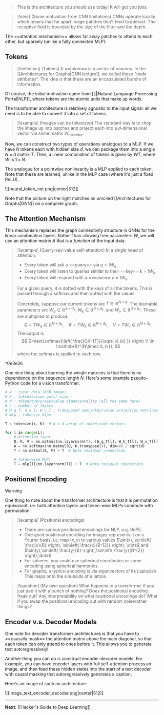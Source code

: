 > This is the architecture you should use today! It will get you jobs.

> [!idea] (Some motivation from CNN limitations)
> CNNs operate locally which means that far apart image patches don't tend to interact. The receptive field is bounded by the size of the filter and the depth.

The ==attention mechanism== allows far away patches to attend to each other, but sparsely (unlike a fully connected MLP).

## Tokens

> [!definition] (Tokens)
> A ==token== is a vector of neurons. In the [[Architectures for Graphs|GNN lecture]], we called these "node attributes". The idea is that these are an encapsulated bundle of information.

Of course, the initial motivation came from [[💬Natural Language Processing Portal|NLP]], where tokens are the atomic units that make up words.

The transformer architecture is relatively agnostic to the input signal: all we need is to be able to convert it into a set of tokens.

> [!example] (Images can be tokenized)
> The standard way is to chop the image up into patches and project each into a $d$-dimensional vector via some matrix $W_{\text{tokenize}}$.

Now, we can construct two types of operations analogous to a MLP. If we have $N$ tokens each with hidden size $d$, we can package them into a single $N\times d$ matrix $T$. Then, a linear combination of tokens is given by $WT$, where $W$ is $1\times N$.

The analogue for a pointwise nonlinearity is a MLP applied to each token. Note that these are learned, unlike in the MLP case (where it's just a fixed ReLU).

![[neural_token_net.png|center|512]]

Note that the picture on the right matches an unrolled [[Architectures for Graphs|GNN]] on a complete graph.

## The Attention Mechanism

This mechanism replaces the graph connectivity structure in GNNs for the linear combination layers. Rather than allowing free parameters $W$, we will use an attention matrix $A$ that is a *function* of the input data.

> [!example] (Query-key-value self-attention)
> In a single head of attention:
> 
> * Every token will ask a ==query== via $q=tW_{q}$.
> * Every token will listen to queries similar to their ==key== $k=tW_{k}$.
> * Every token will respond with a ==value== $v=tW_{v}$.
> 
> For a given query, it is dotted with the keys of all the tokens. This is passed through a softmax and then dotted with the values.
> 
> Concretely, suppose our current tokens are $T\in \mathbb{R}^{N\times d}$. The learnable parameters are $W_{q}\in \mathbb{R}^{d\times d_{k}}$, $W_{k}\in\mathbb{R}^{d\times d_{k}}$, and $W_{v}\in \mathbb{R}^{d\times d_{v}}$. These are multiplied to produce
> $$
> Q=TW_{q} \in \mathbb{R}^{N\times d_{k}},\quad K=TW_{k} \in \mathbb{R}^{N\times d_{k}},\quad V=TW_{v} \in \mathbb{R}^{N\times d_{v}}.
> $$
> The output is
> $$
> Z=\text{softmax}\left( \frac{QK^{T}}{\sqrt{ d_{k} }} \right) V \in \mathbb{R}^{N\times d_{v}},
> $$
> where the softmax is applied to each row.

^0e3e26

One nice thing about learning the weight matrices is that there is no dependence on the sequence length $N$. Here's some example pseudo-Python code for a vision transformer.

```python
# x : input data (RGB image)
# K : tokenization patch size
# d : token/query/key/value dimensionality (all the same here)
# L : number of layers
# W_q_T, W_k_T, W_v_T : transposed query/key/value projection matrices
# mlp : tokenize mlps

T = tokenize(x, K)  # N x d array of token code vectors

for l in range(L):
	# Attention layer.
	Q, K, V = nn.matmul(nn.layernorm(T), [W_q_T[l], W_k_T[l], W_v_T[l]])
	A = nn.softmax(nn.matmul(Q, K.transpose()), dim=0) / sqrt(d)
	T = nn.matmul(A, V) + T  # Note residual connection.

	# Token-wise MLP.
	T = mlp[l](nn.layernorm(T)) + T  # Note residual connection.
```

## Positional Encoding

> [!warning]
> One thing to note about the transformer architecture is that it is permutation equivariant, i.e. both attention layers and token-wise MLPs commute with permutation.

> [!example] (Positional encodings)
> * There are various positional encodings for NLP, e.g. RoPE.
> * One good positional encoding for images represents it on a Fourier basis, i.e. map $(x,y)$ to various values $\sin(x), \sin\left( \frac{x}{B} \right), \sin\left( \frac{x}{B^{2}} \right), \dots$ and $\sin(y),\sin\left( \frac{y}{B} \right),\sin\left( \frac{y}{B^{2}} \right),\dots$
> * For spheres, you could use spherical coordinates or some encoding using spherical harmonics.
> * For graphs, a typical encoding is via eigenvectors of its Laplacian. This maps onto the sinusoids of a lattice. 

> [!question] (My own question)
> What happens to a transformer if you just pad it with a bunch of nothing? Does the positional encoding freak out? Any interpretability on what positional encodings do? What if you swap the positional encoding out with random noise/other things?

## Encoder v.s. Decoder Models

One note for decoder transformer architectures is that you have to ==causally mask== the attention matrix above the main diagonal, so that each token can only attend to ones before it. This allows you to generate text autoregressively!

Another thing you can do is construct encoder-decoder models. For example, you can have encoder layers with full self-attention process an image, and then feed these hidden states into the start of a text decoder with causal masking that autoregressively generates a caption.

Here's an image of such an architecture:

![[image_text_encoder_decoder.png|center|512]]

---

**Next:** [[Hacker's Guide to Deep Learning]]